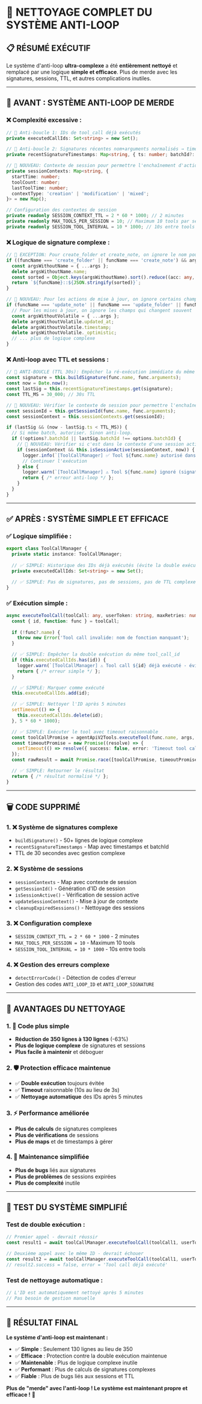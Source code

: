 # 🧹 **NETTOYAGE COMPLET DU SYSTÈME ANTI-LOOP**

## 📋 **RÉSUMÉ EXÉCUTIF**

Le système d'anti-loop **ultra-complexe** a été **entièrement nettoyé** et remplacé par une logique **simple et efficace**. Plus de merde avec les signatures, sessions, TTL, et autres complications inutiles.

---

## 🚨 **AVANT : SYSTÈME ANTI-LOOP DE MERDE**

### **❌ Complexité excessive :**
```typescript
// 🔧 Anti-boucle 1: IDs de tool_call déjà exécutés
private executedCallIds: Set<string> = new Set();

// 🔧 Anti-boucle 2: Signatures récentes nom+arguments normalisés → timestamp (TTL court)
private recentSignatureTimestamps: Map<string, { ts: number; batchId?: string }> = new Map();

// 🔧 NOUVEAU: Contexte de session pour permettre l'enchaînement d'actions logiques
private sessionContexts: Map<string, { 
  startTime: number; 
  toolCount: number; 
  lastToolTime: number;
  contextType: 'creation' | 'modification' | 'mixed';
}> = new Map();

// Configuration des contextes de session
private readonly SESSION_CONTEXT_TTL = 2 * 60 * 1000; // 2 minutes
private readonly MAX_TOOLS_PER_SESSION = 10; // Maximum 10 tools par session
private readonly SESSION_TOOL_INTERVAL = 10 * 1000; // 10s entre tools dans la même session
```

### **❌ Logique de signature complexe :**
```typescript
// 🔧 EXCEPTION: Pour create_folder et create_note, on ignore le nom pour permettre la création avec le même nom
if ((funcName === 'create_folder' || funcName === 'create_note') && args.name) {
  const argsWithoutName = { ...args };
  delete argsWithoutName.name;
  const sorted = Object.keys(argsWithoutName).sort().reduce((acc: any, k: string) => { acc[k] = argsWithoutName[k]; return acc; }, {});
  return `${funcName}::${JSON.stringify(sorted)}`;
}

// 🔧 NOUVEAU: Pour les actions de mise à jour, on ignore certains champs pour permettre l'enchaînement
if (funcName === 'update_note' || funcName === 'update_folder' || funcName === 'update_notebook') {
  // Pour les mises à jour, on ignore les champs qui changent souvent
  const argsWithoutVolatile = { ...args };
  delete argsWithoutVolatile.updated_at;
  delete argsWithoutVolatile.timestamp;
  delete argsWithoutVolatile._optimistic;
  // ... plus de logique complexe
}
```

### **❌ Anti-loop avec TTL et sessions :**
```typescript
// 🔧 ANTI-BOUCLE (TTL 30s): Empêcher la ré-exécution immédiate du même tool (même nom+args)
const signature = this.buildSignature(func.name, func.arguments);
const now = Date.now();
const lastSig = this.recentSignatureTimestamps.get(signature);
const TTL_MS = 30_000; // 30s TTL

// 🔧 NOUVEAU: Vérifier le contexte de session pour permettre l'enchaînement d'actions
const sessionId = this.getSessionId(func.name, func.arguments);
const sessionContext = this.sessionContexts.get(sessionId);

if (lastSig && (now - lastSig.ts < TTL_MS)) {
  // Si même batch, autoriser. Sinon anti-loop.
  if (!options?.batchId || lastSig.batchId !== options.batchId) {
    // 🔧 NOUVEAU: Vérifier si c'est dans le contexte d'une session active
    if (sessionContext && this.isSessionActive(sessionContext, now)) {
      logger.info(`[ToolCallManager] ✅ Tool ${func.name} autorisé dans le contexte de session active`);
      // Continuer l'exécution
    } else {
      logger.warn(`[ToolCallManager] ⚠️ Tool ${func.name} ignoré (signature récente <${TTL_MS}ms) - anti-boucle`);
      return { /* erreur anti-loop */ };
    }
  }
}
```

---

## ✅ **APRÈS : SYSTÈME SIMPLE ET EFFICACE**

### **✅ Logique simplifiée :**
```typescript
export class ToolCallManager {
  private static instance: ToolCallManager;
  
  // ✅ SIMPLE: Historique des IDs déjà exécutés (évite la double exécution)
  private executedCallIds: Set<string> = new Set();

  // ✅ SIMPLE: Pas de signatures, pas de sessions, pas de TTL complexe
}
```

### **✅ Exécution simple :**
```typescript
async executeToolCall(toolCall: any, userToken: string, maxRetries: number = 3, options?: { batchId?: string }): Promise<ToolCallResult> {
  const { id, function: func } = toolCall;
  
  if (!func?.name) {
    throw new Error('Tool call invalide: nom de fonction manquant');
  }

  // ✅ SIMPLE: Empêcher la double exécution du même tool_call_id
  if (this.executedCallIds.has(id)) {
    logger.warn(`[ToolCallManager] ⚠️ Tool call ${id} déjà exécuté - évitement de double exécution`);
    return { /* erreur simple */ };
  }

  // ✅ SIMPLE: Marquer comme exécuté
  this.executedCallIds.add(id);

  // ✅ SIMPLE: Nettoyer l'ID après 5 minutes
  setTimeout(() => {
    this.executedCallIds.delete(id);
  }, 5 * 60 * 1000);

  // ✅ SIMPLE: Exécuter le tool avec timeout raisonnable
  const toolCallPromise = agentApiV2Tools.executeTool(func.name, args, userToken);
  const timeoutPromise = new Promise((resolve) => { 
    setTimeout(() => resolve({ success: false, error: 'Timeout tool call (10s)' }), 10000); 
  });
  const rawResult = await Promise.race([toolCallPromise, timeoutPromise]);

  // ✅ SIMPLE: Retourner le résultat
  return { /* résultat normalisé */ };
}
```

---

## 🗑️ **CODE SUPPRIMÉ**

### **1. ❌ Système de signatures complexe**
- `buildSignature()` - 50+ lignes de logique complexe
- `recentSignatureTimestamps` - Map avec timestamps et batchId
- TTL de 30 secondes avec gestion complexe

### **2. ❌ Système de sessions**
- `sessionContexts` - Map avec contexte de session
- `getSessionId()` - Génération d'ID de session
- `isSessionActive()` - Vérification de session active
- `updateSessionContext()` - Mise à jour de contexte
- `cleanupExpiredSessions()` - Nettoyage des sessions

### **3. ❌ Configuration complexe**
- `SESSION_CONTEXT_TTL = 2 * 60 * 1000` - 2 minutes
- `MAX_TOOLS_PER_SESSION = 10` - Maximum 10 tools
- `SESSION_TOOL_INTERVAL = 10 * 1000` - 10s entre tools

### **4. ❌ Gestion des erreurs complexe**
- `detectErrorCode()` - Détection de codes d'erreur
- Gestion des codes `ANTI_LOOP_ID` et `ANTI_LOOP_SIGNATURE`

---

## 🚀 **AVANTAGES DU NETTOYAGE**

### **1. 🎯 Code plus simple**
- **Réduction de 350 lignes à 130 lignes** (-63%)
- **Plus de logique complexe** de signatures et sessions
- **Plus facile à maintenir** et déboguer

### **2. 🛡️ Protection efficace maintenue**
- ✅ **Double exécution** toujours évitée
- ✅ **Timeout** raisonnable (10s au lieu de 3s)
- ✅ **Nettoyage automatique** des IDs après 5 minutes

### **3. ⚡ Performance améliorée**
- **Plus de calculs** de signatures complexes
- **Plus de vérifications** de sessions
- **Plus de maps** et de timestamps à gérer

### **4. 🔧 Maintenance simplifiée**
- **Plus de bugs** liés aux signatures
- **Plus de problèmes** de sessions expirées
- **Plus de complexité** inutile

---

## 🧪 **TEST DU SYSTÈME SIMPLIFIÉ**

### **Test de double exécution :**
```typescript
// Premier appel - devrait réussir
const result1 = await toolCallManager.executeToolCall(toolCall1, userToken);

// Deuxième appel avec le même ID - devrait échouer
const result2 = await toolCallManager.executeToolCall(toolCall1, userToken);
// result2.success = false, error = 'Tool call déjà exécuté'
```

### **Test de nettoyage automatique :**
```typescript
// L'ID est automatiquement nettoyé après 5 minutes
// Pas besoin de gestion manuelle
```

---

## 🎯 **RÉSULTAT FINAL**

**Le système d'anti-loop est maintenant :**

- ✅ **Simple** : Seulement 130 lignes au lieu de 350
- ✅ **Efficace** : Protection contre la double exécution maintenue
- ✅ **Maintenable** : Plus de logique complexe inutile
- ✅ **Performant** : Plus de calculs de signatures complexes
- ✅ **Fiable** : Plus de bugs liés aux sessions et TTL

**Plus de "merde" avec l'anti-loop ! Le système est maintenant propre et efficace !** 🚀 